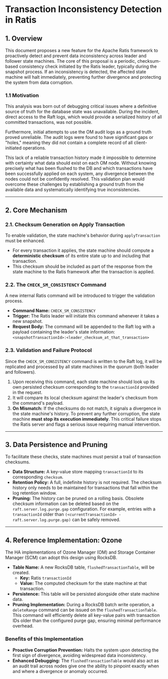 # **Transaction Inconsistency Detection in Ratis**

## **1\. Overview**

This document proposes a new feature for the Apache Ratis framework to proactively detect and prevent data inconsistency across leader and follower state machines. The core of this proposal is a periodic, checksum-based consistency check initiated by the Ratis leader, typically during the snapshot process. If an inconsistency is detected, the affected state machine will halt immediately, preventing further divergence and protecting the system from data corruption.

### **1.1 Motivation**

This analysis was born out of debugging critical issues where a definitive source of truth for the database state was unavailable. During the incident, direct access to the Raft logs, which would provide a serialized history of all committed transactions, was not possible.

Furthermore, initial attempts to use the OM audit logs as a ground truth proved unreliable. The audit logs were found to have significant gaps or "holes," meaning they did not contain a complete record of all client-initiated operations.

This lack of a reliable transaction history made it impossible to determine with certainty what data should exist on each OM node. Without knowing precisely what has been flushed to the DB and which transactions have been successfully applied on each system, any divergence between the nodes could not be confidently resolved. This validation plan would overcome these challenges by establishing a ground truth from the available data and systematically identifying true inconsistencies.

---

## **2\. Core Mechanism**

### **2.1. Checksum Generation on Apply Transaction**

To enable validation, the state machine's behavior during `applyTransaction` must be enhanced.

* For every transaction it applies, the state machine should compute a **deterministic checksum** of its entire state up to and including that transaction.  
* This checksum should be included as part of the response from the state machine to the Ratis framework after the transaction is applied.

### **2.2. The `CHECK_SM_CONSISTENCY` Command**

A new internal Ratis command will be introduced to trigger the validation process.

* **Command Name:** `CHECK_SM_CONSISTENCY`  
* **Trigger:** The Ratis leader will initiate this command whenever it takes a new snapshot.  
* **Request Body:** The command will be appended to the Raft log with a payload containing the leader's state information: `<snapshotTransactionId>:<leader_checksum_at_that_transaction>`

### **2.3. Validation and Failure Protocol**

Since the `CHECK_SM_CONSISTENCY` command is written to the Raft log, it will be replicated and processed by all state machines in the quorum (both leader and followers).

1. Upon receiving this command, each state machine should look up its own persisted checksum corresponding to the `transactionId` provided in the request.  
2. It will compare its local checksum against the leader's checksum from the command's payload.  
3. **On Mismatch:** If the checksums do not match, it signals a divergence in the state machine's history. To prevent any further corruption, the state machine **must stop its execution immediately**. This critical failure stops the Ratis server and flags a serious issue requiring manual intervention.

---

## **3\. Data Persistence and Pruning**

To facilitate these checks, state machines must persist a trail of transaction checksums.

* **Data Structure:** A key-value store mapping `transactionId` to its corresponding `checksum`.  
* **Retention Policy:** A full, indefinite history is not required. The checksum history only needs to be maintained for transactions that fall within the log retention window.  
* **Pruning:** The history can be pruned on a rolling basis. Obsolete checksum information can be deleted based on the `raft.server.log.purge.gap` configuration. For example, entries with a `transactionId` older than `(<currentTransactionId> - raft.server.log.purge.gap)` can be safely removed.

---

## **4\. Reference Implementation: Ozone**

The HA implementations of Ozone Manager (OM) and Storage Container Manager (SCM) can adopt this design using RocksDB.

* **Table Name:** A new RocksDB table, `flushedTransactionTable`, will be created.  
  * **Key:** Ratis `transactionId`  
  * **Value:** The computed checksum for the state machine at that transaction.  
* **Persistence:** This table will be persisted alongside other state machine data.  
* **Pruning Implementation:** During a RocksDB batch write operation, a `deleteRange` command can be issued on the `flushedTransactionTable`. This command will efficiently delete all key-value pairs with transaction IDs older than the configured purge gap, ensuring minimal performance overhead.

### 

### **Benefits of this Implementation**

* **Proactive Corruption Prevention:** Halts the system upon detecting the first sign of divergence, avoiding widespread data inconsistency.  
* **Enhanced Debugging:** The `flushedTransactionTable` would also act as an audit trail across nodes give one the ability to pinpoint exactly when and where a divergence or anomaly occurred.